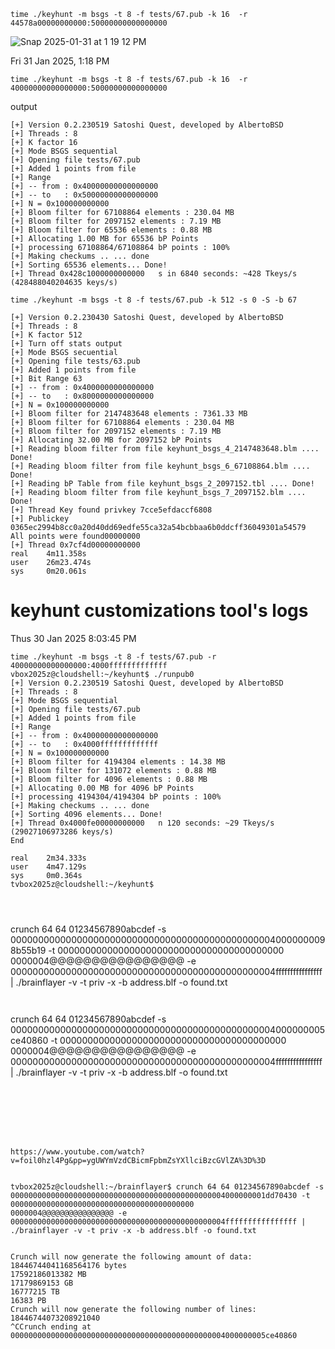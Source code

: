 
```
time ./keyhunt -m bsgs -t 8 -f tests/67.pub -k 16  -r 44578a00000000000:50000000000000000
```

![Snap 2025-01-31 at 1 19 12 PM](https://github.com/user-attachments/assets/3deb7568-6b86-41e2-9476-419809cbae0d)

Fri 31 Jan 2025, 1:18 PM 

```
time ./keyhunt -m bsgs -t 8 -f tests/67.pub -k 16  -r 40000000000000000:50000000000000000

```
output

```
[+] Version 0.2.230519 Satoshi Quest, developed by AlbertoBSD
[+] Threads : 8
[+] K factor 16
[+] Mode BSGS sequential
[+] Opening file tests/67.pub
[+] Added 1 points from file
[+] Range 
[+] -- from : 0x40000000000000000
[+] -- to   : 0x50000000000000000
[+] N = 0x100000000000
[+] Bloom filter for 67108864 elements : 230.04 MB
[+] Bloom filter for 2097152 elements : 7.19 MB
[+] Bloom filter for 65536 elements : 0.88 MB
[+] Allocating 1.00 MB for 65536 bP Points
[+] processing 67108864/67108864 bP points : 100%     
[+] Making checkums .. ... done
[+] Sorting 65536 elements... Done!
[+] Thread 0x428c1000000000000   s in 6840 seconds: ~428 Tkeys/s (428488040204635 keys/s)

```
































```
time ./keyhunt -m bsgs -t 8 -f tests/67.pub -k 512 -s 0 -S -b 67
```
```
[+] Version 0.2.230430 Satoshi Quest, developed by AlbertoBSD
[+] Threads : 8
[+] K factor 512
[+] Turn off stats output
[+] Mode BSGS secuential
[+] Opening file tests/63.pub
[+] Added 1 points from file
[+] Bit Range 63
[+] -- from : 0x4000000000000000
[+] -- to   : 0x8000000000000000
[+] N = 0x100000000000
[+] Bloom filter for 2147483648 elements : 7361.33 MB
[+] Bloom filter for 67108864 elements : 230.04 MB
[+] Bloom filter for 2097152 elements : 7.19 MB
[+] Allocating 32.00 MB for 2097152 bP Points
[+] Reading bloom filter from file keyhunt_bsgs_4_2147483648.blm .... Done!
[+] Reading bloom filter from file keyhunt_bsgs_6_67108864.blm .... Done!
[+] Reading bP Table from file keyhunt_bsgs_2_2097152.tbl .... Done!
[+] Reading bloom filter from file keyhunt_bsgs_7_2097152.blm .... Done!
[+] Thread Key found privkey 7cce5efdaccf6808
[+] Publickey 0365ec2994b8cc0a20d40dd69edfe55ca32a54bcbbaa6b0ddcff36049301a54579
All points were found00000000
[+] Thread 0x7cf4d00000000000
real    4m11.358s
user    26m23.474s
sys     0m20.061s
```

# keyhunt customizations tool's logs

Thus 30 Jan 2025 8:03:45 PM 

```
time ./keyhunt -m bsgs -t 8 -f tests/67.pub -r 40000000000000000:4000fffffffffffff
vbox2025z@cloudshell:~/keyhunt$ ./runpub0
[+] Version 0.2.230519 Satoshi Quest, developed by AlbertoBSD
[+] Threads : 8
[+] Mode BSGS sequential
[+] Opening file tests/67.pub
[+] Added 1 points from file
[+] Range 
[+] -- from : 0x40000000000000000
[+] -- to   : 0x4000fffffffffffff
[+] N = 0x100000000000
[+] Bloom filter for 4194304 elements : 14.38 MB
[+] Bloom filter for 131072 elements : 0.88 MB
[+] Bloom filter for 4096 elements : 0.88 MB
[+] Allocating 0.00 MB for 4096 bP Points
[+] processing 4194304/4194304 bP points : 100%     
[+] Making checkums .. ... done
[+] Sorting 4096 elements... Done!
[+] Thread 0x4000fe00000000000   n 120 seconds: ~29 Tkeys/s (29027106973286 keys/s)
End

real    2m34.333s
user    4m47.129s
sys     0m0.364s
tvbox2025z@cloudshell:~/keyhunt$ 




```
crunch 64 64 01234567890abcdef -s 0000000000000000000000000000000000000000000000040000000098b55b19 -t 00000000000000000000000000000000000000000
0000004@@@@@@@@@@@@@@@@ -e 000000000000000000000000000000000000000000000004ffffffffffffffff | ./brainflayer -v -t priv -x -b address.blf -o found.txt




```


```
crunch 64 64 01234567890abcdef -s 000000000000000000000000000000000000000000000004000000005ce40860 -t 00000000000000000000000000000000000000000
0000004@@@@@@@@@@@@@@@@ -e 000000000000000000000000000000000000000000000004ffffffffffffffff | ./brainflayer -v -t priv -x -b address.blf -o found.txt
```







https://www.youtube.com/watch?v=foil0hzl4Pg&pp=ygUWYmVzdCBicmFpbmZsYXllciBzcGVlZA%3D%3D


tvbox2025z@cloudshell:~/brainflayer$ crunch 64 64 01234567890abcdef -s 000000000000000000000000000000000000000000000004000000001dd70430 -t 00000000000000000000000000000000000000000
0000004@@@@@@@@@@@@@@@@ -e 000000000000000000000000000000000000000000000004ffffffffffffffff | ./brainflayer -v -t priv -x -b address.blf -o found.txt                               


Crunch will now generate the following amount of data: 18446744041168564176 bytes
17592186013382 MB
17179869153 GB
16777215 TB
16383 PB
Crunch will now generate the following number of lines: 18446744073208921040 
^CCrunch ending at 000000000000000000000000000000000000000000000004000000005ce40860
